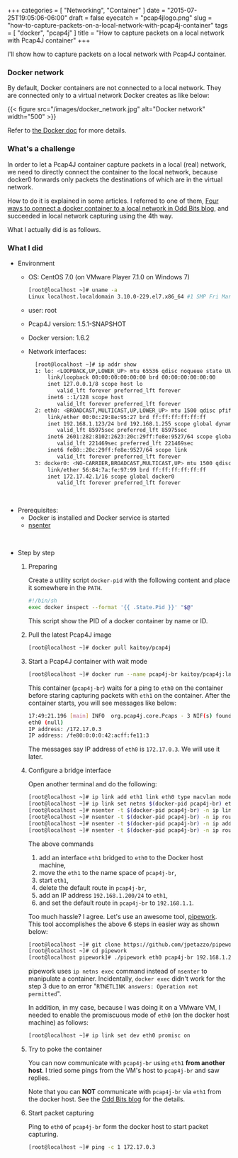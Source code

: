 +++
categories = [ "Networking", "Container" ]
date = "2015-07-25T19:05:06-06:00"
draft = false
eyecatch = "pcap4jlogo.png"
slug = "how-to-capture-packets-on-a-local-network-with-pcap4j-container"
tags = [ "docker", "pcap4j" ]
title = "How to capture packets on a local network with Pcap4J container"
+++

I'll show how to capture packets on a local network with Pcap4J container.

### Docker network
By default, Docker containers are not connected to a local network.
They are connected only to a virtual network Docker creates as like below:

{{< figure src="/images/docker_network.jpg" alt="Docker network" width="500" >}}

Refer to [the Docker doc](https://docs.docker.com/articles/networking/) for more details.

### What's a challenge
In order to let a Pcap4J container capture packets in a local (real) network,
we need to directly connect the container to the local network,
because docker0 forwards only packets the destinations of which are in the virtual network.

How to do it is explained in some articles.
I referred to one of them, [Four ways to connect a docker container to a local network in Odd Bits blog](http://blog.oddbit.com/2014/08/11/four-ways-to-connect-a-docker/), and succeeded in local network capturing using the 4th way.

What I actually did is as follows.

### What I did
* Environment
    * OS: CentOS 7.0 (on VMware Player 7.1.0 on Windows 7)

        ```sh
        [root@localhost ~]# uname -a
        Linux localhost.localdomain 3.10.0-229.el7.x86_64 #1 SMP Fri Mar 6 11:36:42 UTC 2015 x86_64 x86_64 x86_64 GNU/Linux
        ```

    * user: root
    * Pcap4J version: 1.5.1-SNAPSHOT
    * Docker version: 1.6.2
    * Network interfaces:

        ```sh
          [root@localhost ~]# ip addr show
          1: lo: <LOOPBACK,UP,LOWER_UP> mtu 65536 qdisc noqueue state UNKNOWN
              link/loopback 00:00:00:00:00:00 brd 00:00:00:00:00:00
              inet 127.0.0.1/8 scope host lo
                 valid_lft forever preferred_lft forever
              inet6 ::1/128 scope host
                 valid_lft forever preferred_lft forever
          2: eth0: <BROADCAST,MULTICAST,UP,LOWER_UP> mtu 1500 qdisc pfifo_fast state UP qlen 1000
              link/ether 00:0c:29:8e:95:27 brd ff:ff:ff:ff:ff:ff
              inet 192.168.1.123/24 brd 192.168.1.255 scope global dynamic eth0
                 valid_lft 85975sec preferred_lft 85975sec
              inet6 2601:282:8102:2623:20c:29ff:fe8e:9527/64 scope global dynamic
                 valid_lft 221469sec preferred_lft 221469sec
              inet6 fe80::20c:29ff:fe8e:9527/64 scope link
                 valid_lft forever preferred_lft forever
          3: docker0: <NO-CARRIER,BROADCAST,MULTICAST,UP> mtu 1500 qdisc noqueue state DOWN
              link/ether 56:84:7a:fe:97:99 brd ff:ff:ff:ff:ff:ff
              inet 172.17.42.1/16 scope global docker0
                 valid_lft forever preferred_lft forever
        ```

<br>

* Prerequisites:
    * Docker is installed and Docker service is started
    * [nsenter](http://man7.org/linux/man-pages/man1/nsenter.1.html)

<br>

* Step by step
    1. Preparing

        Create a utility script `docker-pid` with the following content and place it somewhere in the `PATH`.

          ```sh
          #!/bin/sh
          exec docker inspect --format '{{ .State.Pid }}' "$@"
          ```

        This script show the PID of a docker container by name or ID.

    2. Pull the latest Pcap4J image

        ```sh
        [root@localhost ~]# docker pull kaitoy/pcap4j
        ```

    3. Start a Pcap4J container with wait mode

        ```sh
        [root@localhost ~]# docker run --name pcap4j-br kaitoy/pcap4j:latest eth1 true
        ```

        This container (`pcap4j-br`) waits for a ping to `eth0` on the container before staring capturing packets with `eth1` on the container.
        After the container starts, you will see messages like below:

        ```sh
        17:49:21.196 [main] INFO  org.pcap4j.core.Pcaps - 3 NIF(s) found.
        eth0 (null)
        IP address: /172.17.0.3
        IP address: /fe80:0:0:0:42:acff:fe11:3
        ```

        The messages say IP address of `eth0` is `172.17.0.3`. We will use it later.


    4. Configure a bridge interface

        Open another terminal and do the following:

        ```sh
        [root@localhost ~]# ip link add eth1 link eth0 type macvlan mode bridge
        [root@localhost ~]# ip link set netns $(docker-pid pcap4j-br) eth1
        [root@localhost ~]# nsenter -t $(docker-pid pcap4j-br) -n ip link set eth1 up
        [root@localhost ~]# nsenter -t $(docker-pid pcap4j-br) -n ip route del default
        [root@localhost ~]# nsenter -t $(docker-pid pcap4j-br) -n ip addr add 192.168.1.200/24 dev eth1
        [root@localhost ~]# nsenter -t $(docker-pid pcap4j-br) -n ip route add default via 192.168.1.1 dev eth1
        ```

        The above commands
        1) add an interface `eth1` bridged to `eth0` to the Docker host machine,
        2) move the `eth1` to the name space of `pcap4j-br`,
        3) start `eth1`,
        4) delete the default route in `pcap4j-br`,
        5) add an IP address `192.168.1.200/24` to `eth1`,
        6) and set the default route in `pcap4j-br` to `192.168.1.1`.

        Too much hassle? I agree. Let's use an awesome tool, [pipework](https://github.com/jpetazzo/pipework).
        This tool accomplishes the above 6 steps in easier way as shown below:

        ```sh
        [root@localhost ~]# git clone https://github.com/jpetazzo/pipework.git
        [root@localhost ~]# cd pipework
        [root@localhost pipework]# ./pipework eth0 pcap4j-br 192.168.1.200/24@192.168.1.1
        ```

        pipework uses `ip netns exec` command instead of `nsenter` to manipulate a container.
        Incidentally, `docker exec` didn't work for the step 3 due to an error "`RTNETLINK answers: Operation not permitted`".

        In addition, in my case, because I was doing it on a VMware VM, I needed to enable the promiscuous mode of `eth0` (on the docker host machine) as follows:

        ```sh
        [root@localhost ~]# ip link set dev eth0 promisc on
        ```

    5. Try to poke the container

        You can now communicate with `pcap4j-br` using `eth1` **from another host**.
        I tried some pings from the VM's host to `pcap4j-br` and saw replies.

        Note that you can **NOT** communicate with `pcap4j-br` via `eth1` from the docker host.
        See the [Odd Bits blog](http://blog.oddbit.com/2014/08/11/four-ways-to-connect-a-docker/) for the details.

    6. Start packet capturing

        Ping to `eth0` of `pcap4j-br` form the docker host to start packet capturing.

        ```sh
        [root@localhost ~]# ping -c 1 172.17.0.3
        ```

